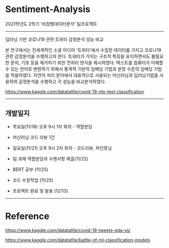 # Sentiment-Analysis

2021학년도 2학기 '비정형데이터분석' 팀프로젝트 

- - -
딥러닝 기반 코로나19 관련 트위터 감정분석 성능 비교
 
본 연구에서는 전세계적인 소셜 미디어 '트위터'에서 수집한 데이터를 가지고 코로나19 관련 감정분석을 수행하고자 한다.  트위터가 가지는 구조적 특징을 유지하면서도 불필요한 문자, 기호 등을 제거하기 위한 전처리 방식을 제시하였다. 텍스트를 컴퓨터가 이해할 수 있는 언어로 변환하기 위해서 통계적 기반의 임베딩 기법과 문장 수준의 임베딩 기법을 적용하였다. 자연어 처리 분야에서 대표적으로 사용되는 머신러닝과 딥러닝기법을 사용하여 감정분석을 수행하고 각 성능을 비교분석하였다.

https://www.kaggle.com/datatattle/covid-19-nlp-text-classification 

---

## 개발일지

- 목요일(11/18) 오후 9시 1차 회의 - 역할분담

- 머신러닝 코드 리뷰 1건 
- 일요일(11/21) 오후 9시 2차 회의 - 코드리뷰, 파인튜닝

- 팀 과제 역할분담과 수행사항 제출(11/22)

- BERT 공부 (11/25)
- 코드 수정작업 (11/25)

- 프로젝트 완료 및 발표 (12/13)

- - -
# Reference
https://www.kaggle.com/datatattle/covid-19-tweets-eda-viz

https://www.kaggle.com/datatattle/battle-of-ml-classification-models
